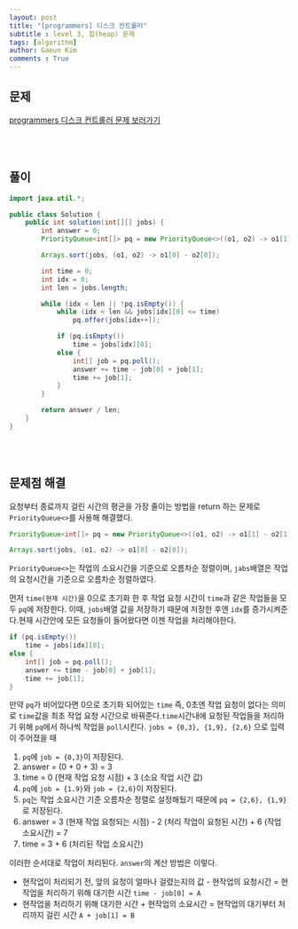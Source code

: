 ```yaml
---
layout: post
title: "[programmers] 디스크 컨트롤러"
subtitle : level 3, 힙(heap) 문제
tags: [algorithm]
author: Gaeun Kim
comments : True
---
```


<h2>문제</h2>

[programmers 디스크 컨트롤러 문제 보러가기](https://programmers.co.kr/learn/courses/30/lessons/42627)

<br><br>

<h2>풀이</h2>

```java
import java.util.*;

public class Solution {
	public int solution(int[][] jobs) {
		int answer = 0;
		PriorityQueue<int[]> pq = new PriorityQueue<>((o1, o2) -> o1[1] - o2[1]);

		Arrays.sort(jobs, (o1, o2) -> o1[0] - o2[0]);

		int time = 0;
		int idx = 0;
		int len = jobs.length;

		while (idx < len || !pq.isEmpty()) {
			while (idx < len && jobs[idx][0] <= time)
				pq.offer(jobs[idx++]);

			if (pq.isEmpty())
				time = jobs[idx][0];
			else {
				int[] job = pq.poll();
				answer += time - job[0] + job[1];
				time += job[1];
			}
		}

		return answer / len;
	}
}

```

<br><br>

<h2>문제점 해결</h2>

요청부터 종료까지 걸린 시간의 평균을 가장 줄이는 방법을 return 하는 문제로 `PriorityQueue<>`를 사용해 해결했다.

```java
PriorityQueue<int[]> pq = new PriorityQueue<>((o1, o2) -> o1[1] - o2[1]);

Arrays.sort(jobs, (o1, o2) -> o1[0] - o2[0]);
```

`PriorityQueue<>`는 작업의 소요시간을 기준으로 오름차순 정렬이며, `jabs`배열은 작업의 요청시간을 기준으로 오름차순 정렬하였다.

먼저 `time(현재 시간)`을 0으로 초기화 한 후 작업 요청 시간이 `time`과 같은 작업들을 모두 `pq`에 저장한다. 이때, `jobs`배열 값을 저장하기 때문에 저장한 후엔 `idx`를 증가시켜준다.현재 시간안에 모든 요청들이 들어왔다면 이젠 작업을 처리해야한다.

```java
if (pq.isEmpty())
    time = jobs[idx][0];
else {
	int[] job = pq.poll();
	answer += time - job[0] + job[1];
	time += job[1];
}
```

만약 `pq`가 비어있다면 0으로 초기화 되어있는 `time` 즉, 0초엔 작업 요청이 없다는 의미로 `time`값을 최초 작업 요청 시간으로 바꿔준다.`time`시간내에 요청된 작업들을 처리하기 위해 `pq`에서 하나씩 작업을 `poll`시킨다. `jobs = {0,3}, {1,9}, {2,6}` 으로 입력이 주어졌을 때

1. `pq`에 `job = {0,3}`이 저장된다.
2. answer = (0 + 0 + 3) = 3
3. time = 0 (현재 작업 요청 시점) + 3 (소요 작업 시간 값)
4. `pq`에 `job = {1.9}`와 `job = {2,6}`이 저장된다.
5. `pq`는 작업 소요시간 기준 오름차순 정렬로 설정해뒀기 때문에 `pq = {2,6}, {1,9}`로 저장된다.
6. answer = 3 (현재 작업 요청되는 시점) - 2 (처리 작업이 요청된 시간) + 6 (작업 소요시간) = 7
7. time = 3 + 6 (처리된 작업 소요시간)

이러한 순서대로 작업이 처리된다.
`answer`의 계산 방법은 이렇다.

- 현작업이 처리되기 전, 앞의 요청이 얼마나 걸렸는지의 값 - 현작업의 요청시간 = 현작업을 처리하기 위해 대기한 시간 `time - job[0] = A`
- 현작업을 처리하기 위해 대기한 시간 + 현작업의 소요시간 = 현작업의 대기부터 처리까지 걸린 시간 `A + job[1] = B`